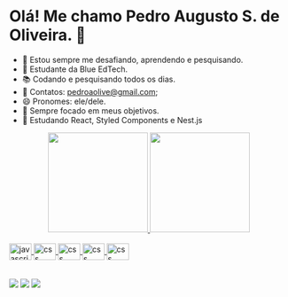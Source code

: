 # Olá! Me chamo Pedro Augusto S. de Oliveira. 👋

- 🤔 Estou sempre me desafiando, aprendendo e pesquisando.
- 💬 Estudante da Blue EdTech.
- 📚 Codando e pesquisando todos os dias.
- 📧 Contatos: pedroaolive@gmail.com;
- 😄 Pronomes: ele/dele.
- 🎯 Sempre focado em meus objetivos.
- 📓 Estudando React, Styled Components e Nest.js

<div align="center">
  <a href="https://github.com/pedroasdoliveira">
  <img height="180em" src="https://github-readme-stats.vercel.app/api?username=pedroasdoliveira&show_icons=true&theme=algolia&include_all_commits=true&count_private=true"/>
  <img height="180em" src="https://github-readme-stats.vercel.app/api/top-langs/?username=pedroasdoliveira&layout=compact&langs_count=7&theme=algolia"/>
</div>
  
<div style="display: inline_block"><br>
  <img align="center" alt="javascript" height="30" width="40" src="https://cdn.jsdelivr.net/gh/devicons/devicon/icons/javascript/javascript-original.svg" />
  <img align="center" alt="css" height="30" width="40" src="https://cdn.jsdelivr.net/gh/devicons/devicon/icons/sass/sass-original.svg" />
  <img align="center" alt="css" height="30" width="40" src="https://cdn.jsdelivr.net/gh/devicons/devicon/icons/nodejs/nodejs-original.svg" />
  <img align="center" alt="css" height="30" width="40" src="https://cdn.jsdelivr.net/gh/devicons/devicon/icons/react/react-original.svg" />
  <img align="center" alt="css" height="30" width="40" src="https://cdn.jsdelivr.net/gh/devicons/devicon/icons/tailwindcss/tailwindcss-plain.svg" />
</div>
  <br><br>
  
<div>
  <a href = "pedroaolive@gmail.com"><img src="https://img.shields.io/badge/-Gmail-%23333?style=for-the-badge&logo=gmail&logoColor=white" target="_blank"></a>
  <a href = "https://www.linkedin.com/in/pedro-augusto-silva-de-oliveira"><img src="https://img.shields.io/badge/LinkedIn-0077B5?style=for-the-badge&logo=linkedin&logoColor=white" target="_blank"></a>
  <a href="https://discord.gg/pedro_oliver" target="_blank"><img src="https://img.shields.io/badge/Discord-7289DA?style=for-the-badge&logo=discord&logoColor=white" target="_blank"></a> 
</div>
